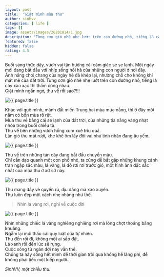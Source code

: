 ```yaml
---
layout: post
title:  "Giật mình mùa thu"
author: sinhvv
categories: [ life ]
tags: []
image: assets/images/20201014/1.jpg
description: "Từng cơn gió nhè nhẹ lướt trên con đường nhỏ, tiếng lá cây xào xạc thì thầm cùng nhau. Giật mình ngẩn ngơ, thu về rồi sao?!!!"
featured: false
hidden: false
rating: 4.5
---
```

Buổi sáng thức dậy, vươn vai tận hưởng cái cảm giác se se lạnh.
Một ngày mới đang bắt đầu với nhịp sống hối hả của những con người ở nơi đây.<br/>
Ánh nắng chói chang của ngày hè đã khép lại, nhường chỗ cho không khí mát mẻ của đất trời.
Từng cơn gió nhè nhẹ lướt trên con đường nhỏ, tiếng lá cây xào xạc thì thầm cùng nhau.<br/>
Giật mình ngẩn ngơ, thu về rồi sao?!!!

<img class="featured-image img-fluid" src="{{ site.baseurl }}/assets/images/20201014/2.jpg" alt="{{ page.title }}">

Khác với quê mình, mảnh đất miền Trung hai mùa mưa nắng, thì ở đây một năm có bốn mùa rõ rệt.<br/>
Mùa thu về bằng cái se lạnh của đất trời, của những tia nắng vàng nhạt nhòa trong buổi chiều tà.<br/>
Thu về bên những vườn hồng xum xuê trĩu quả.<br/>
Làn gió thu mát rượi, khe khẽ ôm lấy đôi vai như tình nhân đang âu yếm.

<img class="featured-image img-fluid" src="{{ site.baseurl }}/assets/images/20201014/3.jpg" alt="{{ page.title }}">

Thu về trên những tán cây đang bắt đầu chuyển màu. <br/>
Chỉ cần dạo quanh một con phố nhỏ, ta cũng dễ bắt gặp những khung cảnh tràn ngập sắc màu, lá vàng, lá đỏ rơi rơi trước gió, một hình ảnh đặc sắc nhất của mùa thu ở xứ sở này.<br/>

<img class="featured-image img-fluid" src="{{ site.baseurl }}/assets/images/20201014/4.jpg" alt="{{ page.title }}">

Thu mang đầy vẻ quyến rũ, dịu dàng mà xao xuyến.<br/>
Thu luôn đẹp một cách nhẹ nhàng như thế.

> Nhìn lá vàng rơi, nghĩ về cuộc đời

<img class="featured-image img-fluid" src="{{ site.baseurl }}/assets/images/20201014/5.jpg" alt="{{ page.title }}">

Nhìn những chiếc lá vàng nghiêng nghiêng rơi mà lòng chợt thoáng bâng khuâng.<br/>
Ngẫm lại mới thấu cái quy luật của tự nhiên.<br/>
Thu đến rồi đi, không một ai sắp đặt.<br/>
Lá xanh rồi đến lúc sẽ rụng.<br/>
Cuộc sống từ ngàn đời nay vẫn thế.<br/>
Chúng ta hãy sống hết mình để thời gian trôi qua không hề lãng phí, để không phải tiếc một kiếp người...<br/>

<i>SinhVV, một chiều thu.</i>